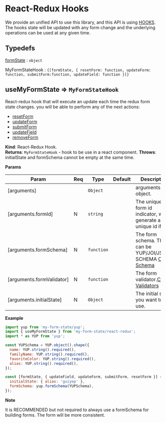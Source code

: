 # React-Redux Hooks

We provide an unified API to use this library, and this API is using <a href="https://react-redux.js.org/next/api/hooks">HOOKS</a>. The hooks state will be updated with any form change and the underlying operations can be used at any given time.

## Typedefs

<dl>
<dt><a href="#formState">formState</a> : <code>object</code></dt>
<dd></dd>
</dl>

<dl>
<dt><a>MyFormStateHook</a> : <code>{[formState, { resetForm: function, updateForm: function, submitForm:function, updateField: function }]}</code></dt>
<dd></dd>
</dl>

## useMyFormState ⇒ <code>MyFormStateHook</code>

React-redux hook that will execute an update each time the redux form state changes. you will be able to
perform any of the next actions:

- <a href="/#/redux/operations/README#resetform">resetForm</a>
- <a href="/#/redux/operations/README#updateform">updateForm</a>
- <a href="/#/redux/operations/README#submitform">submitForm</a>
- <a href="/#/redux/operations/README#updatefield">updateField</a>
- <a href="/#/redux/operations/README#removeForm">removeForm</a>

**Kind**: React-Redux Hook.  
**Returns**: <code>MyFormStateHook</code> - hook to be use in a react component.
**Throws**: initialState and formSchema cannot be empty at the same time.

**Params**

| Param                     | Req | Type                  | Default | Description                                                                                               |
| ------------------------- | --- | --------------------- | ------- | --------------------------------------------------------------------------------------------------------- |
| [arguments]               |     | <code>Object</code>   |         | arguments as object.                                                                                      |
| [arguments.formId]        | N   | <code>string</code>   |         | The unique form id indicator, will generate a unique id if not.                                           |
| [arguments.formSchema]    | N   | <code>function</code> |         | The form schema. This can be YUP/JOI/JSON-SCHEMA <a href="/#/core/validators/README#yup">Check Schema</a> |
| [arguments.formValidator] | N   | <code>function</code> |         | The form validator.<a href="/#/core/validators/README#custom">Check Validators</a>                        |
| [arguments.initialState]  | N   | <code>Object</code>   |         | The initial state you want to use.                                                                        |

**Example**

```js
import yup from 'my-form-state/yup';
import { useMyFormState } from 'my-form-state/react-redux';
import * as YUP from 'yup';

const YUPSchema = YUP.object().shape({
  name: YUP.string().required(),
  familyName: YUP.string().required(),
  favoriteColor: YUP.string().required(),
  alias: YUP.string().required(),
});

const [formState, { updateField, updateForm, submitForm, resetForm }] = useMyFormState({
  initialState: { alias: 'guiyep' },
  formSchema: yup.formSchema(YUPSchema),
});
```

**Note**

It is RECOMMENDED but not required to always use a formSchema for building forms. The form will be more consistent.
